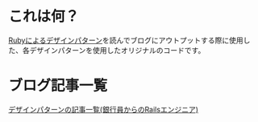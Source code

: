 # これは何？
[Rubyによるデザインパターン](https://amzn.to/2Nijgr6)を読んでブログにアウトプットする際に使用した、各デザインパターンを使用したオリジナルのコードです。

# ブログ記事一覧
[デザインパターンの記事一覧(銀行員からのRailsエンジニア)](https://ysk-pro.hatenablog.com/archive/category/%E3%83%87%E3%82%B6%E3%82%A4%E3%83%B3%E3%83%91%E3%82%BF%E3%83%BC%E3%83%B3)
